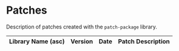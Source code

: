 # Patches
Description of patches created with the `patch-package` library.

| Library Name (asc)                            | Version | Date       | Patch Description |
|-----------------------------------------------|---------|------------|-------------------|
